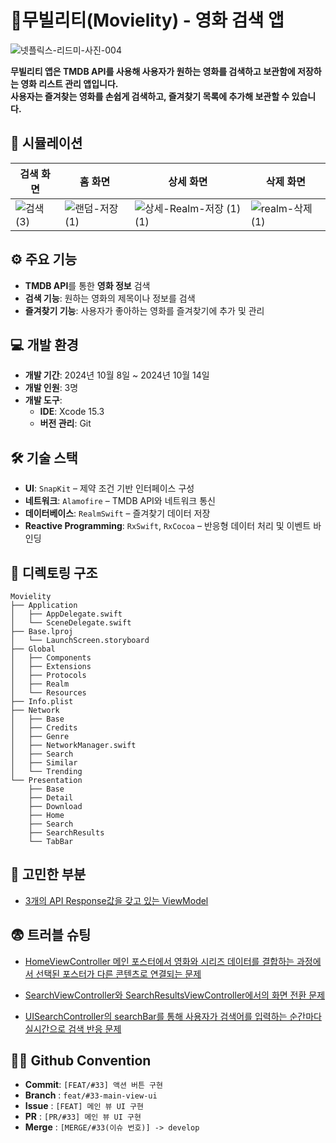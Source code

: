 
# 🍿무빌리티(Movielity) - 영화 검색 앱
![넷플릭스-리드미-사진-004](https://github.com/user-attachments/assets/594da009-7c38-4b76-8127-6232b1179daf)

**무빌리티 앱은 TMDB API를 사용해 사용자가 원하는 영화를 검색하고 보관함에 저장하는 영화 리스트 관리 앱입니다.**<br>
**사용자는 즐겨찾는 영화를 손쉽게 검색하고, 즐겨찾기 목록에 추가해 보관할 수 있습니다.**


## 📱 시뮬레이션
| 검색 화면 | 홈 화면 | 상세 화면 | 삭제 화면 |
|---------|-------|---------|---------|
| ![검색 (3)](https://github.com/user-attachments/assets/b71b853d-f064-4983-bdbb-0eab637bf657) | ![랜덤-저장 (1)](https://github.com/user-attachments/assets/bfc6ec92-756d-4ce8-a7b9-67a1d5e9c32a) | ![상세-Realm-저장 (1) (1)](https://github.com/user-attachments/assets/5ac098d9-26fa-43fe-b155-0de84da676e0) | ![realm-삭제 (1)](https://github.com/user-attachments/assets/2ad09a57-e0a2-489a-a943-6f19da0dbb82) |






## ⚙️ 주요 기능
- **TMDB API**를 통한 **영화 정보** 검색
- **검색 기능**: 원하는 영화의 제목이나 정보를 검색
- **즐겨찾기 기능**: 사용자가 좋아하는 영화를 즐겨찾기에 추가 및 관리

## 💻 개발 환경
- **개발 기간**: 2024년 10월 8일 ~ 2024년 10월 14일
- **개발 인원**: 3명
- **개발 도구**:
    - **IDE**: Xcode 15.3
    - **버전 관리**: Git
 
## 🛠️ 기술 스택
- **UI**: `SnapKit` – 제약 조건 기반 인터페이스 구성
- **네트워크**: `Alamofire` – TMDB API와 네트워크 통신
- **데이터베이스**: `RealmSwift` – 즐겨찾기 데이터 저장
- **Reactive Programming**: `RxSwift`, `RxCocoa` – 반응형 데이터 처리 및 이벤트 바인딩

## 📁 디렉토링 구조
```
Movielity
├── Application
│   ├── AppDelegate.swift
│   └── SceneDelegate.swift
├── Base.lproj
│   └── LaunchScreen.storyboard
├── Global
│   ├── Components
│   ├── Extensions
│   ├── Protocols
│   ├── Realm
│   └── Resources
├── Info.plist
├── Network
│   ├── Base
│   ├── Credits
│   ├── Genre
│   ├── NetworkManager.swift
│   ├── Search
│   ├── Similar
│   └── Trending
└── Presentation
    ├── Base
    ├── Detail
    ├── Download
    ├── Home
    ├── Search
    ├── SearchResults
    └── TabBar
```

## 🤔 고민한 부분
- [3개의 API Response값을 갖고 있는 ViewModel](https://github.com/Movielity/Movielity_iOS/wiki/%EA%B3%A0%EB%AF%BC%ED%96%88%EB%8D%98-%EB%B6%80%EB%B6%84_3%EA%B0%9C%EC%9D%98-API-Response%EA%B0%92%EC%9D%84-%EA%B0%96%EA%B3%A0-%EC%9E%88%EB%8A%94-ViewModel)


## 😨 트러블 슈팅
- [HomeViewController 메인 포스터에서 영화와 시리즈 데이터를 결합하는 과정에서 선택된 포스터가 다른 콘텐츠로 연결되는 문제](https://github.com/Movielity/Movielity_iOS/wiki/%ED%8A%B8%EB%9F%AC%EB%B8%94-%EC%8A%88%ED%8C%85_%08HomeViewController%EC%9D%98-%EB%A9%94%EC%9D%B8-%ED%8F%AC%EC%8A%A4%ED%84%B0%EC%97%90%EC%84%9C-%EC%98%81%ED%99%94%EC%99%80-%EC%8B%9C%EB%A6%AC%EC%A6%88-%EB%8D%B0%EC%9D%B4%ED%84%B0%EB%A5%BC-%EA%B2%B0%ED%95%A9%ED%95%98%EB%8A%94-%EA%B3%BC%EC%A0%95%EC%97%90%EC%84%9C-%EC%84%A0%ED%83%9D%EB%90%9C-%ED%8F%AC%EC%8A%A4%ED%84%B0%EA%B0%80-%EB%8B%A4%EB%A5%B8-%EC%BD%98%ED%85%90%EC%B8%A0%EB%A1%9C-%EC%97%B0%EA%B2%B0%EB%90%98%EB%8A%94-%EB%AC%B8%EC%A0%9C)
  
- [SearchViewController와 SearchResultsViewController에서의 화면 전환 문제](https://github.com/Movielity/Movielity_iOS/wiki/%ED%8A%B8%EB%9F%AC%EB%B8%94-%EC%8A%88%ED%8C%85_SearchViewController%EC%99%80-SearchResultsViewController%EC%97%90%EC%84%9C%EC%9D%98-%ED%99%94%EB%A9%B4-%EC%A0%84%ED%99%98-%EB%AC%B8%EC%A0%9C)
- [UISearchController의 searchBar를 통해 사용자가 검색어를 입력하는 순간마다 실시간으로 검색 반응 문제](https://github.com/Movielity/Movielity_iOS/wiki/%ED%8A%B8%EB%9F%AC%EB%B8%94-%EC%8A%88%ED%8C%85_%C2%A0UISearchController%EC%9D%98-searchBar%EB%A5%BC-%ED%86%B5%ED%95%B4-%EC%82%AC%EC%9A%A9%EC%9E%90%EA%B0%80-%EA%B2%80%EC%83%89%EC%96%B4%EB%A5%BC-%EC%9E%85%EB%A0%A5%ED%95%98%EB%8A%94-%EC%88%9C%EA%B0%84%EB%A7%88%EB%8B%A4%C2%A0%EC%8B%A4%EC%8B%9C%EA%B0%84%EC%9C%BC%EB%A1%9C-%EA%B2%80%EC%83%89-%EB%B0%98%EC%9D%91-%EB%AC%B8%EC%A0%9C)

## 🧑‍⚖️ Github Convention
- **Commit**: `[FEAT/#33] 액션 버튼 구현`
- **Branch** : `feat/#33-main-view-ui`
- **Issue** : `[FEAT] 메인 뷰 UI 구현`
- **PR** : `[PR/#33] 메인 뷰 UI 구현`
- **Merge** : `[MERGE/#33(이슈 번호)] -> develop`
